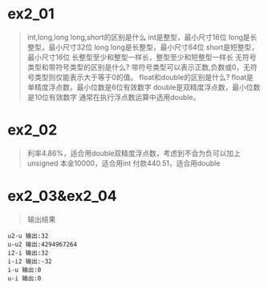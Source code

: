 # ex2_01
>int,long,long long,short的区别是什么
int是整型，最小尺寸16位
long是长整型，最小尺寸32位
long long是长整型，最小尺寸64位
short是短整型，最小尺寸16位
长整型至少和整型一样长，整型至少和短整型一样长
>无符号类型和带符号类型的区别是什么?
带符号类型可以表示正数,负数或0，无符号类型则仅能表示大于等于0的值。
>float和double的区别是什么?
float是单精度浮点数，最小位数是6位有效数字
double是双精度浮点数，最小位数是10位有效数字
通常在执行浮点数运算中选用double。
# ex2_02
>利率4.86%，适合用double双精度浮点数，考虑到不会为负可以加上unsigned
>本金10000，适合用int
>付款440.51，适合用double

# ex2_03&ex2_04
>输出结果
```
u2-u 输出:32
u-u2 输出:4294967264
i2-i 输出:32
i-i2 输出:-32
i-u 输出:0
u-i 输出:0
